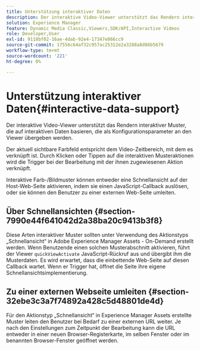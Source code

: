 ```yaml
---
title: Unterstützung interaktiver Daten
description: Der interaktive Video-Viewer unterstützt das Rendern interaktiver Muster, die auf interaktiven Daten basieren, die als Konfigurationsparameter an den Viewer übergeben werden.
solution: Experience Manager
feature: Dynamic Media Classic,Viewers,SDK/API,Interactive Videos
role: Developer,User
exl-id: 9118bf02-16ae-4dab-92e4-17347e866cc9
source-git-commit: 17556c64af32c957ac25312e2a3288a8d86b5679
workflow-type: tm+mt
source-wordcount: '221'
ht-degree: 0%

---
```


# Unterstützung interaktiver Daten{#interactive-data-support}

Der interaktive Video-Viewer unterstützt das Rendern interaktiver Muster, die auf interaktiven Daten basieren, die als Konfigurationsparameter an den Viewer übergeben werden.

Der aktuell sichtbare Farbfeld entspricht dem Video-Zeitbereich, mit dem es verknüpft ist. Durch Klicken oder Tippen auf die interaktiven Musteraktionen wird die Trigger bei der Bearbeitung mit der ihnen zugewiesenen Aktion verknüpft.

Interaktive Farb-/Bildmuster können entweder eine Schnellansicht auf der Host-Web-Seite aktivieren, indem sie einen JavaScript-Callback auslösen, oder sie können den Benutzer zu einer externen Web-Seite umleiten.

## Über Schnellansichten {#section-7990e44f641042d2a38ba20c9413b3f8}

Diese Arten interaktiver Muster sollten unter Verwendung des Aktionstyps „Schnellansicht“ in Adobe Experience Manager Assets - On-Demand erstellt werden. Wenn Benutzende einen solchen Musterabschnitt aktivieren, führt der Viewer `quickViewActivate` JavaScript-Rückruf aus und übergibt ihm die Musterdaten. Es wird erwartet, dass die einbettende Web-Seite auf diesen Callback wartet. Wenn er Trigger hat, öffnet die Seite ihre eigene Schnellansichtsimplementierung.

## Zu einer externen Webseite umleiten {#section-32ebe3c3a7f74892a428c5d48801de4d}

Für den Aktionstyp „Schnellansicht“ in Experience Manager Assets erstellte Muster leiten den Benutzer bei Bedarf zu einer externen URL weiter. Je nach den Einstellungen zum Zeitpunkt der Bearbeitung kann die URL entweder in einer neuen Browser-Registerkarte, im selben Fenster oder im benannten Browser-Fenster geöffnet werden.
